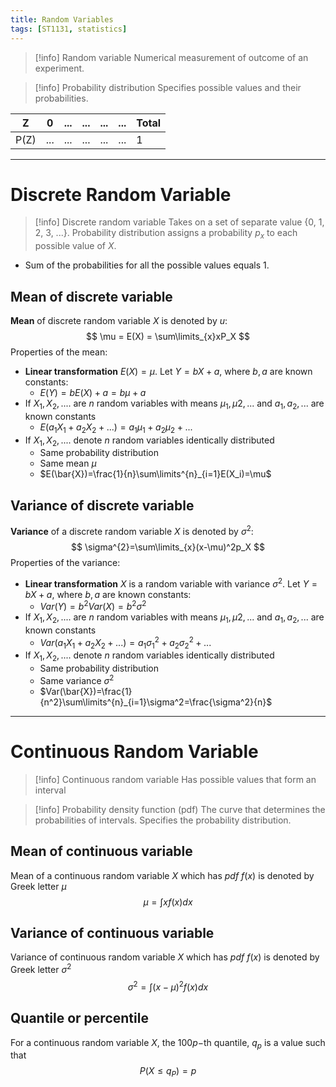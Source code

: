 ```yaml
---
title: Random Variables
tags: [ST1131, statistics]
---
```




> [!info] Random variable
> Numerical measurement of outcome of an experiment.

> [!info] Probability distribution
> Specifies possible values and their probabilities.

| Z    | 0   | ... | ... | ... | ... | Total |
| ---- | --- | --- | --- | --- | --- | ----- |
| P(Z) | ... | ... | ... | ... | ... | 1     |

---

# Discrete Random Variable

> [!info] Discrete random variable
> Takes on a set of separate value {0, 1, 2, 3, ...}. 
> Probability distribution assigns a probability $p_x$ to each possible value of $X$.

- Sum of the probabilities for all the possible values equals $1$.

## Mean of discrete variable

**Mean** of discrete random variable $X$ is denoted by $u$:
$$
\mu = E(X) = \sum\limits_{x}xP_X
$$
Properties of the mean:
- **Linear transformation** 
  $E(X) = \mu$. Let $Y = bX + a$, where $b, a$ are known constants:
	- $E(Y) = bE(X) + a = b\mu + a$
- If $X_{1}, X_{2}, ....$ are $n$ random variables with means $\mu_{1}, \mu{2}, ...$ and $a_1,a_2,...$ are known constants
	- $E(a_1X_{1} + a_2X_{2} + ...) = a_1\mu_{1} + a_2\mu_{2} + ...$
- If $X_{1}, X_{2}, ....$ denote $n$ random variables identically distributed
	- Same probability distribution
	- Same mean $\mu$
	- $E(\bar{X})=\frac{1}{n}\sum\limits^{n}_{i=1}E(X_i)=\mu$

## Variance of discrete variable

**Variance** of a discrete random variable $X$ is denoted by $\sigma^2$:
$$
\sigma^{2}=\sum\limits_{x}(x-\mu)^2p_X
$$
Properties of the variance:
- **Linear transformation** 
  $X$ is a random variable with variance $\sigma^2$. Let $Y = bX + a$, where $b, a$ are known constants:
	- $Var(Y) = b^{2}Var(X) = b^2\sigma^2$
- If $X_{1}, X_{2}, ....$ are $n$ random variables with means $\mu_{1}, \mu{2}, ...$ and $a_1,a_2,...$ are known constants
	- $Var(a_1X_{1} + a_2X_{2} + ...) = a_1\sigma_{1}^{2} + a_2\sigma_{2}^{2} + ...$
- If $X_{1}, X_{2}, ....$ denote $n$ random variables identically distributed
	- Same probability distribution
	- Same variance $\sigma^2$
	- $Var(\bar{X})=\frac{1}{n^2}\sum\limits^{n}_{i=1}\sigma^2=\frac{\sigma^2}{n}$
	
---
# Continuous Random Variable

> [!info] Continuous random variable
> Has possible values that form an interval

> [!info] Probability density function (pdf)
> The curve that determines the probabilities of intervals. Specifies the probability distribution.

## Mean of continuous variable

Mean of a continuous random variable $X$ which has *pdf* $f(x)$ is denoted by Greek letter $\mu$
$$
\mu = \int xf(x)dx
$$
## Variance of continuous variable

Variance of continuous random variable $X$ which has *pdf* $f(x)$ is denoted by Greek letter $\sigma^2$
$$
\sigma^{2} = \int (x-\mu)^2f(x)dx
$$
## Quantile or percentile

For a continuous random variable $X$, the $100p-$th quantile, $q_p$ is a value such that
$$P(X \leq q_{P})= p$$
